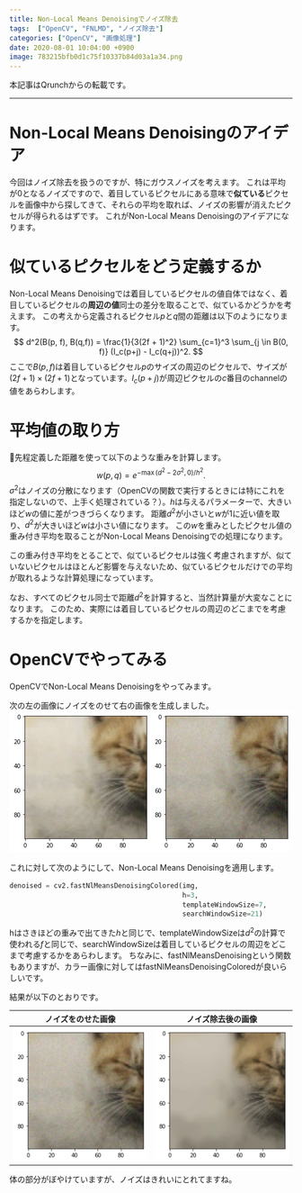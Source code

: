 ```yaml
---
title: Non-Local Means Denoisingでノイズ除去
tags:  ["OpenCV", "FNLMD", "ノイズ除去"]
categories: ["OpenCV", "画像処理"]
date: 2020-08-01 10:04:00 +0900
image: 783215bfb0d1c75f10337b84d03a1a34.png
---
```

本記事はQrunchからの転載です。
___
# Non-Local Means Denoisingのアイデア

今回はノイズ除去を扱うのですが、特にガウスノイズを考えます。
これは平均が0となるノイズですので、着目しているピクセルにある意味で**似ている**ピクセルを画像中から探してきて、それらの平均を取れば、ノイズの影響が消えたピクセルが得られるはずです。
これがNon-Local Means Denoisingのアイデアになります。

# 似ているピクセルをどう定義するか

Non-Local Means Denoisingでは着目しているピクセルの値自体ではなく、着目しているピクセルの**周辺の値**同士の差分を取ることで、似ているかどうかを考えます。
この考えから定義されるピクセル$p$と$q$間の距離は以下のようになります。
$$ d^2(B(p, f), B(q,f)) = \frac{1}{3(2f + 1)^2} \sum_{c=1}^3 \sum_{j \in B(0, f)} (I_c(p+j) - I_c(q+j))^2. $$
ここで$B(p,f)$は着目しているピクセル$p$のサイズの周辺のピクセルで、サイズが$(2f + 1) \times (2f + 1)$となっています。$I_c(p+j)$が周辺ピクセルの$c$番目のchannelの値をあらわします。

# 平均値の取り方

先程定義した距離を使って以下のような重みを計算します。
$$ w(p,q) = e^{-\max(d^2 - 2\sigma^2, 0) / h^2}. $$
$\sigma^2$はノイズの分散になります（OpenCVの関数で実行するときには特にこれを指定しないので、上手く処理されている？）。$h$は与えるパラメーターで、大きいほど$w$の値に差がつきづらくなります。
距離$d^2$が小さいと$w$が1に近い値を取り、$d^2$が大きいほど$w$は小さい値になります。
この$w$を重みとしたピクセル値の重み付き平均を取ることがNon-Local Means Denoisingでの処理になります。

この重み付き平均をとることで、似ているピクセルは強く考慮されますが、似ていないピクセルはほとんど影響を与えないため、似ているピクセルだけでの平均が取れるような計算処理になっています。

なお、すべてのピクセル同士で距離$d^2$を計算すると、当然計算量が大変なことになります。
このため、実際には着目しているピクセルの周辺のどこまでを考慮するかを指定します。

# OpenCVでやってみる

OpenCVでNon-Local Means Denoisingをやってみます。

次の左の画像にノイズをのせて右の画像を生成しました。   
![](c9b2cd84393504aa9ce6c0f9929fe958.png)![](74a87a7adb65b77787e724d2e7e407e5.png)  

これに対して次のようにして、Non-Local Means Denoisingを適用します。

``` Python
denoised = cv2.fastNlMeansDenoisingColored(img, 
                                           h=3, 
                                           templateWindowSize=7,
                                           searchWindowSize=21)
```

hはさきほどの重みで出てきた$h$と同じで、templateWindowSizeは$d^2$の計算で使われる$f$と同じで、searchWindowSizeは着目しているピクセルの周辺をどこまで考慮するかをあらわします。
ちなみに、fastNlMeansDenoisingという関数もありますが、カラー画像に対してはfastNlMeansDenoisingColoredが良いらしいです。

結果が以下のとおりです。

|ノイズをのせた画像|ノイズ除去後の画像|
|--|--|
|![](94e96605a92c5ed4a27fc7f1d01b261b.png)|![](783215bfb0d1c75f10337b84d03a1a34.png)|

体の部分がぼやけていますが、ノイズはきれいにとれてますね。
